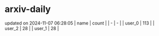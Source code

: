 # arxiv-daily
updated on 2024-11-07 06:28:05
| name | count |
| - | - |
| user_0 | 113 |
| user_2 | 28 |
| user_1 | 28 |
